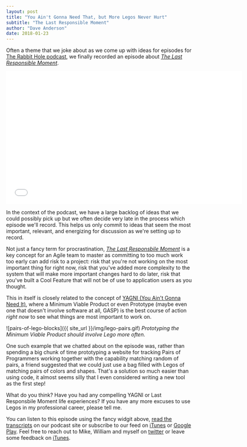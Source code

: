 ```yaml
---
layout: post
title: "You Ain't Gonna Need That, but More Legos Never Hurt"
subtitle: "The Last Responsible Moment"
author: "Dave Anderson"
date: 2018-01-23
---
```


Often a theme that we joke about as we come up with ideas for episodes for [The Rabbit Hole podcast][podcast], we finally recorded an episode about [_The Last Responsible Moment_][episode-transcripts].

[episode-transcripts]: https://www.stridenyc.com/podcasts
[podcast]: https://www.stridenyc.com/podcasts

<iframe style="border: none" src="//html5-player.libsyn.com/embed/episode/id/6150264/height/360/width/640/theme/legacy/autonext/no/thumbnail/yes/autoplay/no/preload/no/no_addthis/no/direction/backward/" height="360" width="640" scrolling="no"  allowfullscreen webkitallowfullscreen mozallowfullscreen oallowfullscreen msallowfullscreen></iframe>

In the context of the podcast, we have a large backlog of ideas that we could possibly pick up but we often decide very late in the process which episode we'll record. This helps us only commit to ideas that seem the most important, relevant, and energizing for discussion as we're setting up to record.

Not just a fancy term for procrastination, [_The Last Responsbile Moment_][horror-last-responsible] is a key concept for an Agile team to master as committing to too much work too early can add risk to a project: risk that you're not working on the most important thing for right now, risk that you've added more complexity to the system that will make more important changes hard to do later, risk that you've built a Cool Feature that will not be of use to application users as you thought.

[horror-last-responsible]: https://blog.codinghorror.com/the-last-responsible-moment/

This in itself is closely related to the concept of [YAGNI (You Ain't Gonna Need It)][martin-yagni], where a Minimum Viable Product or even Prototype (maybe even one that doesn't involve software at all, GASP) is the best course of action _right now_ to see what things are most important to work on.

![pairs-of-lego-blocks]({{ site_url }}/img/lego-pairs.gif)
*Prototyping the Minimum Viable Product should involve Lego more often.*

One such example that we chatted about on the episode  was, rather than spending a big chunk of time prototyping a website for tracking Pairs of Programmers working together with the capability matching random of pairs, a friend suggested that we could just use a bag filled with Legos of matching pairs of colors and shapes. That's a solution so much easier than using code, it almost seems silly that I even considered writing a new tool as the first step!

[martin-yagni]: https://martinfowler.com/bliki/Yagni.html

What do you think? Have you had any compelling YAGNI or Last Responsbile Moment life experiences? If you have any more excuses to use Legos in my professional career, please tell me.

You can listen to this episode using the fancy widgit above, [read the transcripts][episode-transcripts] on our podcast site or subscribe to our feed on [iTunes][itunes-subscribe] or [Google Play][google-subscribe]. Feel free to reach out to Mike, William and myself on [twitter][podcast-twitter] or leave some feedback on [iTunes][itunes-subscribe].

[itunes-subscribe]: https://itunes.apple.com/us/podcast/the-rabbit-hole-an-inside-look-into-software-development/id1223811385
[google-subscribe]: https://play.google.com/music/listen#/ps/Ivrri3o5umzfeop27vzjo3abgdy
[podcast-twitter]: https://twitter.com/radiofreerabbit

